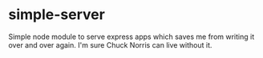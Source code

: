 # simple-server

Simple node module to serve express apps which saves me from writing it over and over again. I'm sure Chuck Norris can live without it.

